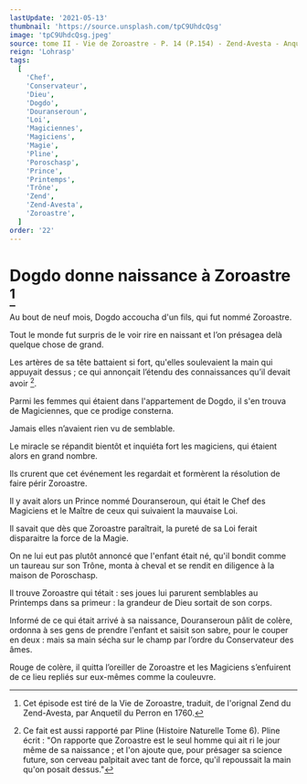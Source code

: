 ```yaml
---
lastUpdate: '2021-05-13'
thumbnail: 'https://source.unsplash.com/tpC9UhdcQsg'
image: 'tpC9UhdcQsg.jpeg'
source: tome II - Vie de Zoroastre - P. 14 (P.154) - Zend-Avesta - Anquetil du Perron
reign: 'Lohrasp'
tags:
  [
    'Chef',
    'Conservateur',
    'Dieu',
    'Dogdo',
    'Douranseroun',
    'Loi',
    'Magiciennes',
    'Magiciens',
    'Magie',
    'Pline',
    'Poroschasp',
    'Prince',
    'Printemps',
    'Trône',
    'Zend',
    'Zend-Avesta',
    'Zoroastre',
  ]
order: '22'
---
```


# Dogdo donne naissance à Zoroastre [^1]

Au bout de neuf mois, Dogdo accoucha d'un fils, qui fut nommé Zoroastre.

Tout le monde fut surpris de le voir rire en naissant et l’on présagea delà quelque chose de grand.

Les artères de sa tête battaient si fort, qu'elles soulevaient la main qui appuyait dessus ; ce qui annonçait l’étendu des connaissances qu’il devait avoir [^2].

Parmi les femmes qui étaient dans l'appartement de Dogdo, il s'en trouva de Magiciennes, que ce prodige consterna.

Jamais elles n’avaient rien vu de semblable.

Le miracle se répandit bientôt et inquiéta fort les magiciens, qui étaient alors en grand nombre.

Ils crurent que cet événement les regardait et formèrent la résolution de faire périr Zoroastre.

Il y avait alors un Prince nommé Douranseroun, qui était le Chef des Magiciens et le Maître de ceux qui suivaient la mauvaise Loi.

Il savait que dès que Zoroastre paraîtrait, la pureté de sa Loi ferait disparaitre la force de la Magie.

On ne lui eut pas plutôt annoncé que l'enfant était né, qu'il bondit comme un taureau sur son Trône, monta à cheval et se rendit en diligence à la maison de Poroschasp.

Il trouve Zoroastre qui tétait : ses joues lui parurent semblables au Printemps dans sa primeur : la grandeur de Dieu sortait de son corps.

Informé de ce qui était arrivé à sa naissance, Douranseroun pâlit de colère, ordonna à ses gens de prendre l'enfant et saisit son sabre, pour le couper en deux : mais sa main sécha sur le champ par l’ordre du Conservateur des âmes.

Rouge de colère, il quitta l’oreiller de Zoroastre et les Magiciens s’enfuirent de ce lieu repliés sur eux-mêmes comme la couleuvre.

[^1]: Cet épisode est tiré de la Vie de Zoroastre, traduit, de l'orignal Zend du Zend-Avesta, par Anquetil du Perron en 1760.
[^2]: Ce fait est aussi rapporté par Pline (Histoire Naturelle Tome 6). Pline écrit : "On rapporte que Zoroastre est le seul homme qui ait ri le jour même de sa naissance ; et l'on ajoute que, pour présager sa science future, son cerveau palpitait avec tant de force, qu'il repoussait la main qu'on posait dessus."
